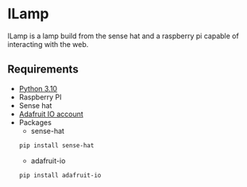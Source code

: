 # ILamp

ILamp is a lamp build from the sense hat and a raspberry pi capable of interacting with the web.

## Requirements
  - [Python 3.10](https://www.python.org/downloads/)
  - Raspberry PI
  - Sense hat
  - [Adafruit IO account](https://io.adafruit.com/)
  - Packages
    - sense-hat
    ```sh
    pip install sense-hat
    ```
    - adafruit-io
    ```sh
    pip install adafruit-io
    ```
